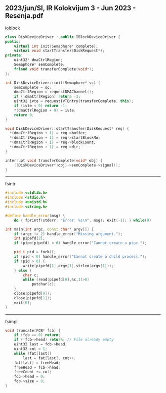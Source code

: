 2023/jun/SI, IR Kolokvijum 3 - Jun 2023 - Resenja.pdf
--------------------------------------------------------------------------------
ioblock
```cpp
class DiskDeviceDriver : public IBlockDeviceDriver {
public:
    virtual int init(Semaphore* complete);
    virtual void startTransfer(DiskRequest*);
private:
    uint32* dmaCtrlRegion;
    Semaphore* semComplete;
    friend void transferComplete(void*);
};

int DiskDeviceDriver::init(Semaphore* sc) {
    semComplete = sc;
    dmaCtrlRegion = requestDMAChannel();
    if (!dmaCtrlRegion) return -1;
    uint32 ivte = requestIVTEntry(transferComplete, this);
    if (ivte < 0) return -1;
    *(dmaCtrlRegion + 0) = ivte;
    return 0;
}

void DiskDeviceDriver::startTransfer(DiskRequest* req) {
  *(dmaCtrlRegion + 1) = req->buffer;
  *(dmaCtrlRegion + 1) = req->startBlockNo;
  *(dmaCtrlRegion + 1) = req->blockCount;
  *(dmaCtrlRegion + 1) = req->dir;
}

interrupt void transferComplete(void* obj) {
    ((DiskDeviceDriver*)obj)->semComplete->signal();
}
```

--------------------------------------------------------------------------------
fsintr
```cpp
#include <stdlib.h>
#include <stdio.h>
#include <unistd.h>
#include <string.h>

#define handle_error(msg) \
    do { fprintf(stderr, "Error: %s\n", msg); exit(-1); } while(0)

int main(int argc, const char* argv[]) {
    if (argc != 2) handle_error("Missing argument.");
    int pipefd[2];
    if (pipe(pipefd) < 0) handle_error("Cannot create a pipe.");

    pid_t pid = fork();
    if (pid < 0) handle_error("Cannot create a child process.");
    if (pid > 0) {
        write(pipefd[1],argv[1],strlen(argv[1]));
    } else {
        char c;
        while (read(pipefd[0],&c,1)>0)
            putchar(c);
    }
    close(pipefd[0]);
    close(pipefd[1]);
    exit(0);
}
```

--------------------------------------------------------------------------------
fsimpl
```cpp
void truncate(FCB* fcb) {
    if (fcb == 0) return;
    if (!fcb->head) return; // File already empty
    uint32 last = fcb->head;
    uint32 cnt = 1;
    while (fat[last])
        last = fat[last], cnt++;
    fat[last] = freeHead;
    freeHead = fcb->head;
    freeCount += cnt;
    fcb->head = 0;
    fcb->size = 0;
}
```
